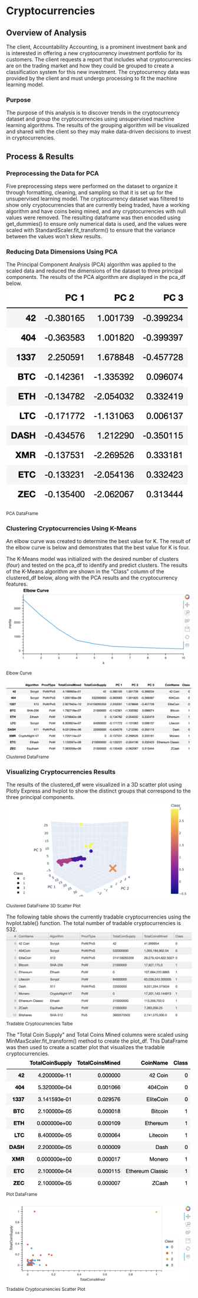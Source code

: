 # Cryptocurrencies

## Overview of Analysis
The client, Accountability Accounting, is a prominent investment bank and is interested in offering a new cryptocurrency investment portfolio for its customers. The client requests a report that includes what cryptocurrencies are on the trading market and how they could be grouped to create a classification system for this new investment.
The cryptocurrency data was provided by the client and must undergo processing to fit the machine learning model.

### Purpose
The purpose of this analysis is to discover trends in the cryptocurrency dataset and group the cryptocurrencies using unsupervised machine learning algorithms. The results of the grouping algorithm will be visualized and shared with the client so they may make data-driven decisions to invest in cryptocurrencies.


## Process & Results

### Preprocessing the Data for PCA
Five preprocessing steps were performed on the dataset to organize it through formatting, cleaning, and sampling so that it is set up for the unsupervised learning model. The cryptocurrency dataset was filtered to show only cryptocurrencies that are currently being traded, have a working algorithm and have coins being mined, and any cryptocurrencies with null values were removed. The resulting dataframe was then encoded using get_dummies() to ensure only numerical data is used, and the values were scaled with StandardScaler.fit_transform() to ensure that the variance between the values won't skew results.

### Reducing Data Dimensions Using PCA
The Principal Component Analysis (PCA) algorithm was applied to the scaled data and reduced the dimensions of the dataset to three principal components. The results of the PCA algorithm are displayed in the pca_df below.
![PCA DataFrame](https://github.com/mschimmy/Cryptocurrencies/blob/main/Resources/PCA_df.png)

<sub>PCA DataFrame</sub>

### Clustering Cryptocurrencies Using K-Means
An elbow curve was created to determine the best value for K. The result of the elbow curve is below and demonstrates that the best value for K is four.

The K-Means model was initialized with the desired number of clusters (four) and tested on the pca_df to identify and predict clusters. The results of the K-Means algorithm are shown in the "Class" column of the clustered_df below, along with the PCA results and the cryptocurrency features.
![Elbow Curve](https://github.com/mschimmy/Cryptocurrencies/blob/main/Resources/Elbow_Curve.png)
<sub>Elbow Curve</sub>

![Clustered DataFrame](https://github.com/mschimmy/Cryptocurrencies/blob/main/Resources/Clustered_df.png)
<sub>Clustered DataFrame</sub>

### Visualizing Cryptocurrencies Results
The results of the clustered_df were visualized in a 3D scatter plot using Plotly Express and hvplot to show the distinct groups that correspond to the three principal components.
![Clustered DataFrame 3D Scatter Plot](https://github.com/mschimmy/Cryptocurrencies/blob/main/Resources/clustered_df_3D_scatter_plot.png)
<sub>Clustered DataFrame 3D Scatter Plot</sub>

The following table shows the currently tradable cryptocurrencies using the hvplot.table() function. The total number of tradable cryptocurrencies is 532.
![Tradeable Cryptocurrencies Table](https://github.com/mschimmy/Cryptocurrencies/blob/main/Resources/tradable_cryptocurrencies_table.png)
<sub>Tradable Cryptocurrencies Talbe</sub>

The "Total Coin Supply" and Total Coins Mined columns were scaled using MinMaxScaler.fit_transform() method to create the plot_df. This DataFrame was then used to create a scatter plot that visualizes the tradable cryptocurrencies.
![Plot DataFrame](https://github.com/mschimmy/Cryptocurrencies/blob/main/Resources/plot_df.png)
<sub>Plot DataFrame</sub>

![Tradable Cryptocurrencies Scatter Plot](https://github.com/mschimmy/Cryptocurrencies/blob/main/Resources/tradable_cryptocurrencies_scatter_plot.png)
<sub>Tradable Cryptocurrencies Scatter Plot</sub>
